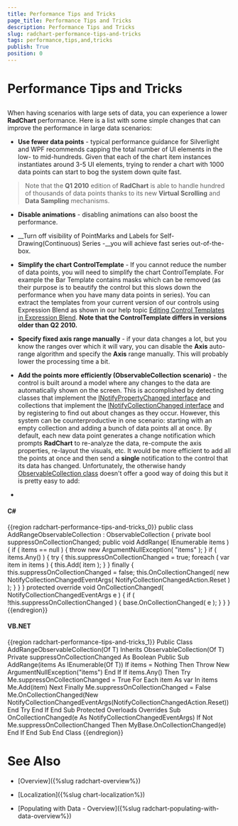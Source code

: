 ```yaml
---
title: Performance Tips and Tricks
page_title: Performance Tips and Tricks
description: Performance Tips and Tricks
slug: radchart-performance-tips-and-tricks
tags: performance,tips,and,tricks
publish: True
position: 0
---
```


# Performance Tips and Tricks



## 

When having scenarios with large sets of data, you can experience a lower __RadChart__ performance. Here is a list with some simple changes that can improve the performance in large data scenarios:

* __Use fewer data points__ - typical performance guidance for Silverlight and WPF recommends capping the total number of UI elements in the low- to mid-hundreds. Given that each of the chart item instances instantiates around 3-5 UI elements, trying to render a chart with 1000 data points can start to bog the system down quite fast.


>Note that the __Q1 2010__ edition of __RadChart__ is able to handle hundred of thousands of data points thanks to its new __Virtual Scrolling__ and __Data Sampling__ mechanisms.

* __Disable animations__ - disabling animations can also boost the performance.

* __Turn off visibility of PointMarks and Labels for Self-Drawing(Continuous) Series -__you will achieve fast series out-of-the-box.

* __Simplify the chart ControlTemplate__ - If you cannot reduce the number of data points, you will need to simplify the chart ControlTemplate. For example the Bar Template contains masks which can be removed (as their purpose is to beautify the control but this slows down the performance when you have many data points in series). You can extract the templates from your current version of our controls using Expression Blend as shown in our help topic [Editing Control Templates in Expression Blend](http://www.telerik.com/help/silverlight/common-styling-appearance-edit-control-templates-blend.html). __Note that the ControlTemplate differs in versions older than Q2 2010.__

* __Specify fixed axis range manually__ - if your data changes a lot, but you know the ranges over which it will vary, you can disable the __Axis__ auto-range algorithm and specify the __Axis__ range manually. This will probably lower the processing time a bit. 

* __Add the points more efficiently (ObservableCollection scenario)__ - the control is built around a model where any changes to the data are automatically shown on the screen. This is accomplished by detecting classes that implement the [INotifyPropertyChanged interface](http://msdn.microsoft.com/en-us/library/system.collections.specialized.inotifycollectionchanged.aspx) and collections that implement the [INotifyCollectionChanged interface](http://msdn.microsoft.com/en-us/library/system.collections.specialized.inotifycollectionchanged.aspx) and by registering to find out about changes as they occur. However, this system can be counterproductive in one scenario: starting with an empty collection and adding a bunch of data points all at once. By default, each new data point generates a change notification which prompts __RadChart__ to re-analyze the data, re-compute the axis properties, re-layout the visuals, etc. It would be more efficient to add all the points at once and then send a __single__ notification to the control that its data has changed. Unfortunately, the otherwise handy [ObservableCollection class](http://msdn.microsoft.com/en-us/library/ms668604.aspx) doesn't offer a good way of doing this but it is pretty easy to add: 

* 

#### __C#__

{{region radchart-performance-tips-and-tricks_0}}
	public class AddRangeObservableCollection<T> : ObservableCollection<T>
	{
	    private bool suppressOnCollectionChanged;
	    public void AddRange( IEnumerable<T> items )
	    {
	        if ( items == null )
	        {
	            throw new ArgumentNullException( "items" );
	        }
	        if ( items.Any() )
	        {
	            try
	            {
	                this.suppressOnCollectionChanged = true;
	                foreach ( var item in items )
	                {
	                    this.Add( item );
	                }
	            }
	            finally
	            {
	                this.suppressOnCollectionChanged = false;
	                this.OnCollectionChanged( new NotifyCollectionChangedEventArgs( NotifyCollectionChangedAction.Reset ) );
	            }
	        }
	    }
	    protected override void OnCollectionChanged( NotifyCollectionChangedEventArgs e )
	    {
	        if ( !this.suppressOnCollectionChanged )
	        {
	            base.OnCollectionChanged( e );
	        }
	    }
	}
	{{endregion}}



#### __VB.NET__

{{region radchart-performance-tips-and-tricks_1}}
	Public Class AddRangeObservableCollection(Of T)
	 Inherits ObservableCollection(Of T)
	 Private suppressOnCollectionChanged As Boolean
	 Public Sub AddRange(items As IEnumerable(Of T))
	  If items = Nothing Then
	   Throw New ArgumentNullException("items")
	  End If
	  If items.Any() Then
	   Try
	    Me.suppressOnCollectionChanged = True
	    For Each item As var In items
	     Me.Add(item)
	    Next
	   Finally
	    Me.suppressOnCollectionChanged = False
	    Me.OnCollectionChanged(New NotifyCollectionChangedEventArgs(NotifyCollectionChangedAction.Reset))
	   End Try
	  End If
	 End Sub
	 Protected Overloads Overrides Sub OnCollectionChanged(e As NotifyCollectionChangedEventArgs)
	  If Not Me.suppressOnCollectionChanged Then
	   MyBase.OnCollectionChanged(e)
	  End If
	 End Sub
	End Class
	{{endregion}}



# See Also

 * [Overview]({%slug radchart-overview%})

 * [Localization]({%slug chart-localization%})

 * [Populating with Data - Overview]({%slug radchart-populating-with-data-overview%})

